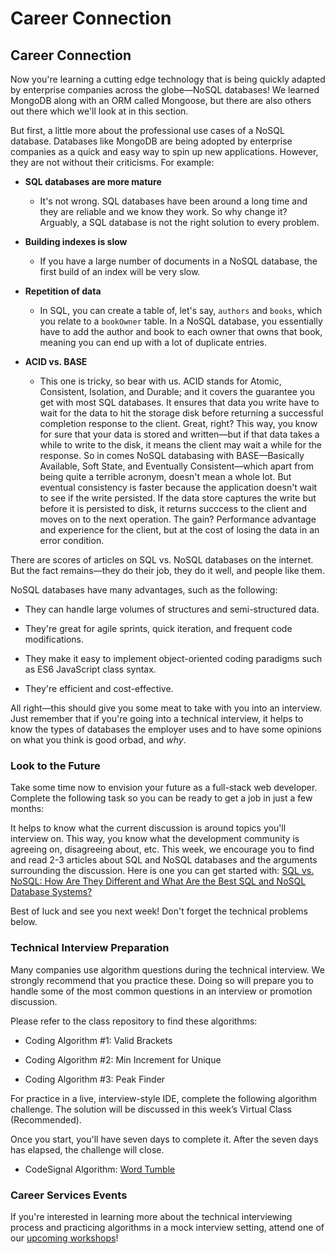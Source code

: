 # Career Connection

## Career Connection

Now you're learning a cutting edge technology that is being quickly adapted by enterprise companies across the globe&mdash;NoSQL databases! We learned MongoDB along with an ORM called Mongoose, but there are also others out there which we'll look at in this section.

But first, a little more about the professional use cases of a NoSQL database. Databases like MongoDB are being adopted by enterprise companies as a quick and easy way to spin up new applications. However, they are not without their criticisms. For example:

- **SQL databases are more mature**

  - It's not wrong. SQL databases have been around a long time and they are reliable and we know they work. So why change it? Arguably, a SQL database is not the right solution to every problem.

- **Building indexes is slow**

  - If you have a large number of documents in a NoSQL database, the first build of an index will be very slow.

- **Repetition of data**

  - In SQL, you can create a table of, let's say, `authors` and `books`, which you relate to a `bookOwner` table. In a NoSQL database, you essentially have to add the author and book to each owner that owns that book, meaning you can end up with a lot of duplicate entries.

- **ACID vs. BASE**
  - This one is tricky, so bear with us. ACID stands for Atomic, Consistent, Isolation, and Durable; and it covers the guarantee you get with most SQL databases. It ensures that data you write have to wait for the data to hit the storage disk before returning a successful completion response to the client. Great, right? This way, you know for sure that your data is stored and written&mdash;but if that data takes a while to write to the disk, it means the client may wait a while for the response. So in comes NoSQL databasing with BASE&mdash;Basically Available, Soft State, and Eventually Consistent&mdash;which apart from being quite a terrible acronym, doesn't mean a whole lot. But eventual consistency is faster because the application doesn't wait to see if the write persisted. If the data store captures the write but before it is persisted to disk, it returns succcess to the client and moves on to the next operation. The gain? Performance advantage and experience for the client, but at the cost of losing the data in an error condition.

There are scores of articles on SQL vs. NoSQL databases on the internet. But the fact remains&mdash;they do their job, they do it well, and people like them.

NoSQL databases have many advantages, such as the following:

- They can handle large volumes of structures and semi-structured data.

- They're great for agile sprints, quick iteration, and frequent code modifications.

- They make it easy to implement object-oriented coding paradigms such as ES6 JavaScript class syntax.

- They're efficient and cost-effective.

All right&mdash;this should give you some meat to take with you into an interview. Just remember that if you're going into a technical interview, it helps to know the types of databases the employer uses and to have some opinions on what you think is good orbad, and _why_.

### Look to the Future

Take some time now to envision your future as a full-stack web developer. Complete the following task so you can be ready to get a job in just a few months:

It helps to know what the current discussion is around topics you'll interview on. This way, you know what the development community is agreeing on, disagreeing about, etc. This week, we encourage you to find and read 2-3 articles about SQL and NoSQL databases and the arguments surrounding the discussion. Here is one you can get started with: [SQL vs. NoSQL: How Are They Different and What Are the Best SQL and NoSQL Database Systems?](https://www.xplenty.com/blog/the-sql-vs-nosql-difference/)

Best of luck and see you next week! Don't forget the technical problems below.

### Technical Interview Preparation

Many companies use algorithm questions during the technical interview. We strongly recommend that you practice these. Doing so will prepare you to handle some of the most common questions in an interview or promotion discussion.

Please refer to the class repository to find these algorithms:

- Coding Algorithm #1: Valid Brackets

- Coding Algorithm #2: Min Increment for Unique

- Coding Algorithm #3: Peak Finder

For practice in a live, interview-style IDE, complete the following algorithm challenge. The solution will be discussed in this week’s Virtual Class (Recommended).

Once you start, you'll have seven days to complete it. After the seven days has elapsed, the challenge will close.

- CodeSignal Algorithm: [Word Tumble](https://app.codesignal.com/public-test/W38trZ3bQdqpabN2X/SvJ3vebQ5oLSJu)

### Career Services Events

If you're interested in learning more about the technical interviewing process and practicing algorithms in a mock interview setting, attend one of our [upcoming workshops](https://careernetwork.2u.com/?utm_medium=Academics&utm_source=boot_camp)!
